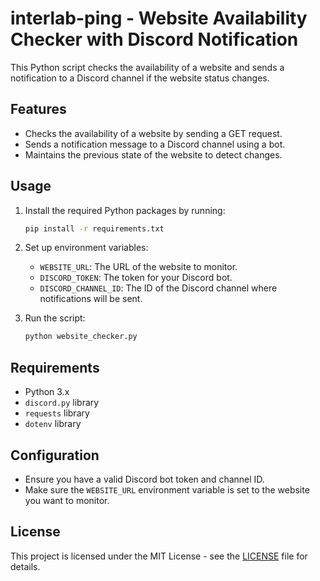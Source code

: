 # interlab-ping - Website Availability Checker with Discord Notification

This Python script checks the availability of a website and sends a notification to a Discord channel if the website status changes.

## Features

- Checks the availability of a website by sending a GET request.
- Sends a notification message to a Discord channel using a bot.
- Maintains the previous state of the website to detect changes.

## Usage

1. Install the required Python packages by running:
    ```bash
    pip install -r requirements.txt
    ```

2. Set up environment variables:
    - `WEBSITE_URL`: The URL of the website to monitor.
    - `DISCORD_TOKEN`: The token for your Discord bot.
    - `DISCORD_CHANNEL_ID`: The ID of the Discord channel where notifications will be sent.

3. Run the script:
    ```bash
    python website_checker.py
    ```

## Requirements

- Python 3.x
- `discord.py` library
- `requests` library
- `dotenv` library

## Configuration

- Ensure you have a valid Discord bot token and channel ID.
- Make sure the `WEBSITE_URL` environment variable is set to the website you want to monitor.

## License

This project is licensed under the MIT License - see the [LICENSE](LICENSE) file for details.